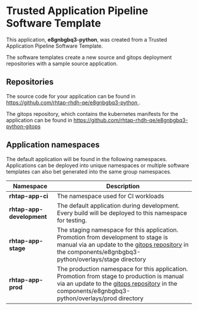 # Trusted Application Pipeline Software Template

This application, **e8gnbgbq3-python**, was created from a Trusted Application Pipeline Software Template.

The software templates create a new source and gitops deployment repositories with a sample source application. 

## Repositories

The source code for your application can be found in [https://github.com/rhtap-rhdh-qe/e8gnbgbq3-python ](https://github.com/rhtap-rhdh-qe/e8gnbgbq3-python ).
 
The gitops repository, which contains the kubernetes manifests for the application can be found in 
[https://github.com/rhtap-rhdh-qe/e8gnbgbq3-python-gitops ](https://github.com/rhtap-rhdh-qe/e8gnbgbq3-python-gitops ) 

## Application namespaces 

The default application will be found in the following namespaces. Applications can be deployed into unique namespaces or multiple software templates can also bet generated into the same group namespaces.  

|  Namespace   |  Description   |  
| -------- | -------- |
| **rhtap-app-ci** | The namespace used for CI workloads |
| **rhtap-app-development** | The default application during development. Every build will be deployed to this namespace for testing. |
| **rhtap-app-stage** | The staging namespace for this application. Promotion from development to stage is manual via an update to the [gitops repository](https://github.com/rhtap-rhdh-qe/e8gnbgbq3-python-gitops ) in the components/e8gnbgbq3-python/overlays/stage directory |
| **rhtap-app-prod** | The production namespace for this application. Promotion from stage to production is manual via an update to the [gitops repository](https://github.com/rhtap-rhdh-qe/e8gnbgbq3-python-gitops ) in the components/e8gnbgbq3-python/overlays/prod directory |